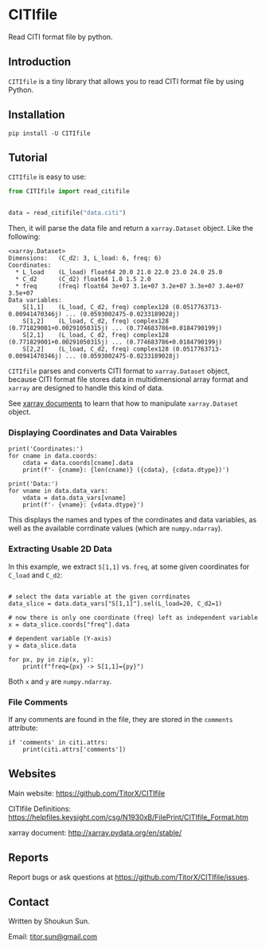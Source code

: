 # CITIfile

Read CITI format file by python.

## Introduction

`CITIfile` is a tiny library that allows you to read
CITI format file by using Python.

## Installation

```shell script
pip install -U CITIfile
```

## Tutorial

`CITIfile` is easy to use:

```python
from CITIfile import read_citifile


data = read_citifile("data.citi")
```

Then, it will parse the data file and
return a `xarray.Dataset` object. Like the following:

```
<xarray.Dataset>
Dimensions:   (C_d2: 3, L_load: 6, freq: 6)
Coordinates:
  * L_load    (L_load) float64 20.0 21.0 22.0 23.0 24.0 25.0
  * C_d2      (C_d2) float64 1.0 1.5 2.0
  * freq      (freq) float64 3e+07 3.1e+07 3.2e+07 3.3e+07 3.4e+07 3.5e+07
Data variables:
    S[1,1]    (L_load, C_d2, freq) complex128 (0.0517763713-0.00941470346j) ... (0.0593002475-0.0233189028j)
    S[1,2]    (L_load, C_d2, freq) complex128 (0.771829001+0.00291050315j) ... (0.774683786+0.0184790199j)
    S[2,1]    (L_load, C_d2, freq) complex128 (0.771829001+0.00291050315j) ... (0.774683786+0.0184790199j)
    S[2,2]    (L_load, C_d2, freq) complex128 (0.0517763713-0.00941470346j) ... (0.0593002475-0.0233189028j)
```

`CITIfile` parses and converts CITI format to `xarray.Dataset` object,
because CITI format file stores data in multidimensional array format
and `xarray` are designed to handle this kind of data.

See [xarray documents](http://xarray.pydata.org/en/stable/) to
learn that how to manipulate `xarray.Dataset` object.

### Displaying Coordinates and Data Vairables

```
print('Coordinates:')
for cname in data.coords:
    cdata = data.coords[cname].data
    print(f'- {cname}: {len(cname)} ({cdata}, {cdata.dtype})')

print('Data:')
for vname in data.data_vars:
    vdata = data.data_vars[vname]
    print(f'- {vname}: {vdata.dtype}')
```

This displays the names and types of the corrdinates and data variables, as well as the available corrdinate values (which are `numpy.ndarray`).

### Extracting Usable 2D Data

In this example, we extract `S[1,1]` vs. `freq`, at some given coordinates for `C_load` and `C_d2`:

```

# select the data variable at the given corrdinates
data_slice = data.data_vars["S[1,1]"].sel(L_load=20, C_d2=1)

# now there is only one coordinate (freq) left as independent variable
x = data_slice.coords["freq"].data

# dependent variable (Y-axis)
y = data_slice.data

for px, py in zip(x, y):
    print(f"freq={px} -> S[1,1]={py}")
```

Both `x` and `y` are `numpy.ndarray`.

### File Comments

If any comments are found in the file, they are stored in the `comments` attribute:

```
if 'comments' in citi.attrs:
    print(citi.attrs['comments'])
```


## Websites

Main website:
https://github.com/TitorX/CITIfile

CITIfile Definitions:
https://helpfiles.keysight.com/csg/N1930xB/FilePrint/CITIfile_Format.htm

xarray document:
http://xarray.pydata.org/en/stable/

## Reports

Report bugs or ask questions at
https://github.com/TitorX/CITIfile/issues.

## Contact

Written by Shoukun Sun.

Email: titor.sun@gmail.com

